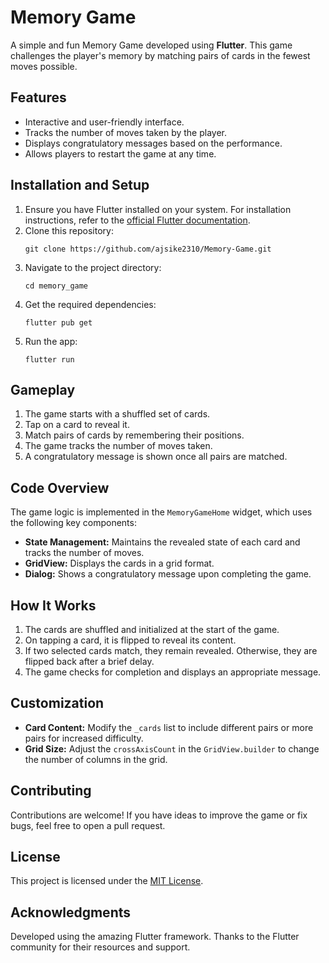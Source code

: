 
<body>
  <h1>Memory Game</h1>
  <p>A simple and fun Memory Game developed using <strong>Flutter</strong>. This game challenges the player's memory by matching pairs of cards in the fewest moves possible.</p>

  <h2>Features</h2>
  <ul>
    <li>Interactive and user-friendly interface.</li>
    <li>Tracks the number of moves taken by the player.</li>
    <li>Displays congratulatory messages based on the performance.</li>
    <li>Allows players to restart the game at any time.</li>
  </ul>

  <h2>Installation and Setup</h2>
  <ol>
    <li>Ensure you have Flutter installed on your system. For installation instructions, refer to the <a href="https://flutter.dev/docs/get-started/install" target="_blank">official Flutter documentation</a>.</li>
    <li>Clone this repository:
      <pre><code>git clone https://github.com/ajsike2310/Memory-Game.git</code></pre>
    </li>
    <li>Navigate to the project directory:
      <pre><code>cd memory_game</code></pre>
    </li>
    <li>Get the required dependencies:
      <pre><code>flutter pub get</code></pre>
    </li>
    <li>Run the app:
      <pre><code>flutter run</code></pre>
    </li>
  </ol>

  <h2>Gameplay</h2>
  <ol>
    <li>The game starts with a shuffled set of cards.</li>
    <li>Tap on a card to reveal it.</li>
    <li>Match pairs of cards by remembering their positions.</li>
    <li>The game tracks the number of moves taken.</li>
    <li>A congratulatory message is shown once all pairs are matched.</li>
  </ol>

  <h2>Code Overview</h2>
  <p>The game logic is implemented in the <code>MemoryGameHome</code> widget, which uses the following key components:</p>
  <ul>
    <li><strong>State Management:</strong> Maintains the revealed state of each card and tracks the number of moves.</li>
    <li><strong>GridView:</strong> Displays the cards in a grid format.</li>
    <li><strong>Dialog:</strong> Shows a congratulatory message upon completing the game.</li>
  </ul>

  <h2>How It Works</h2>
  <ol>
    <li>The cards are shuffled and initialized at the start of the game.</li>
    <li>On tapping a card, it is flipped to reveal its content.</li>
    <li>If two selected cards match, they remain revealed. Otherwise, they are flipped back after a brief delay.</li>
    <li>The game checks for completion and displays an appropriate message.</li>
  </ol>

  <h2>Customization</h2>
  <ul>
    <li><strong>Card Content:</strong> Modify the <code>_cards</code> list to include different pairs or more pairs for increased difficulty.</li>
    <li><strong>Grid Size:</strong> Adjust the <code>crossAxisCount</code> in the <code>GridView.builder</code> to change the number of columns in the grid.</li>
  </ul>

  <h2>Contributing</h2>
  <p>Contributions are welcome! If you have ideas to improve the game or fix bugs, feel free to open a pull request.</p>

  <h2>License</h2>
  <p>This project is licensed under the <a href="LICENSE">MIT License</a>.</p>

  <h2>Acknowledgments</h2>
  <p>Developed using the amazing Flutter framework. Thanks to the Flutter community for their resources and support.</p>
</body>
</html>
